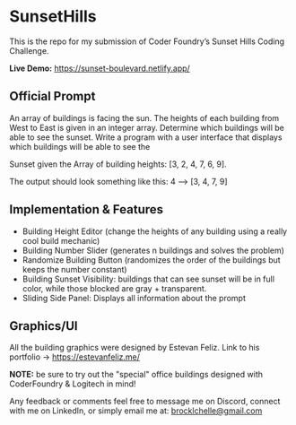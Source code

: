 # SunsetHills
This is the repo for my submission of Coder Foundry’s Sunset Hills Coding Challenge.

**Live Demo:** https://sunset-boulevard.netlify.app/

## Official Prompt
An array of buildings is facing the sun. The
heights of each building from West to East is
given in an integer array. Determine which
buildings will be able to see the sunset.
Write a program with a user interface that displays
which buildings will be able to see the

Sunset given the Array of building heights:
[3, 2, 4, 7, 6, 9].

The output should look something like this:
4 --> [3, 4, 7, 9]

## Implementation & Features
- Building Height Editor (change the heights of any building using a really cool build mechanic)
- Building Number Slider (generates n buildings and solves the problem)
- Randomize Building Button (randomizes the order of the buildings but keeps the number constant)
- Building Sunset Visibility: buildings that can see sunset will be in full color, while those blocked are gray + transparent.
- Sliding Side Panel: Displays all information about the prompt

## Graphics/UI
All the building graphics were designed by Estevan Feliz. Link to his portfolio -> https://estevanfeliz.me/

**NOTE:** be sure to try out the "special" office buildings designed with CoderFoundry & Logitech in mind!

Any feedback or comments feel free to message me on Discord, connect with me on LinkedIn, or simply email me at: brocklchelle@gmail.com
